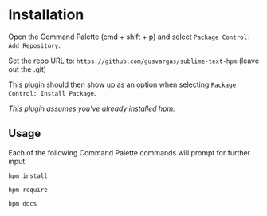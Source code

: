 Installation
===
Open the Command Palette (cmd + shift + p) and select `Package Control: Add Repository`.

Set the repo URL to: `https://github.com/gusvargas/sublime-text-hpm` (leave out the .git)

This plugin should then show up as an option when selecting `Package Control: Install Package`.

*This plugin assumes you've already installed [hpm](https://git.hubteam.com/Hubspot/hpm).*

Usage
---------
Each of the following Command Palette commands will prompt for further input.

`hpm install`

`hpm require`

`hpm docs`
